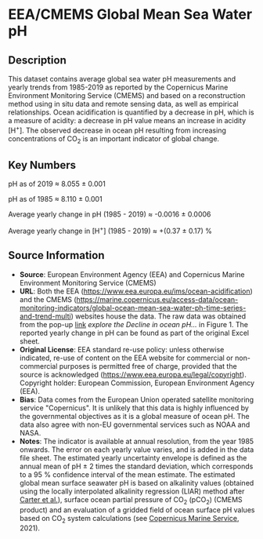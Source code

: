 
# EEA/CMEMS Global Mean Sea Water pH

## Description 
This dataset contains average global sea water pH measurements and yearly trends from 1985-2019 as
reported by the Copernicus Marine Environment Monitoring Service (CMEMS) and based on a reconstruction method using in situ data and remote sensing data, as well as empirical relationships. Ocean acidification is quantified by a decrease in pH, which is a measure of acidity: a decrease in pH value means an increase in acidity [H<sup>+</sup>]. The observed decrease in ocean pH resulting from increasing concentrations of CO<sub>2</sub> is an important indicator of global change.

## Key Numbers
pH as of 2019 ≈ 8.055 ± 0.001

pH as of 1985 ≈ 8.110 ± 0.001

Average yearly change in pH (1985 - 2019) ≈ -0.0016 ± 0.0006
 
Average yearly change in [H<sup>+</sup>] (1985 - 2019) ≈ +(0.37 ± 0.17) %

## Source Information

* **Source**: European Environment Agency (EEA) and Copernicus Marine Environment Monitoring Service (CMEMS)
* **URL**: Both the EEA (https://www.eea.europa.eu/ims/ocean-acidification) and the CMEMS (https://marine.copernicus.eu/access-data/ocean-monitoring-indicators/global-ocean-mean-sea-water-ph-time-series-and-trend-multi) websites house the data. The raw data was obtained from the pop-up [link](https://www.eea.europa.eu/data-and-maps/figures/decline-in-ocean-ph-measured) *explore the Decline in ocean pH...* in Figure 1. The reported yearly change in pH can be found as part of the original Excel sheet.
* **Original License**: EEA standard re-use policy: unless otherwise indicated, re-use of content on the EEA website for commercial or non-commercial purposes is permitted free of charge, 
provided that the source is acknowledged (https://www.eea.europa.eu/legal/copyright). Copyright holder: European Commission, European Environment Agency (EEA). 
* **Bias**: Data comes from the European Union operated satellite monitoring service "Copernicus".
  It is unlikely that this data is highly influenced by the governmental objectives 
  as it is a global measure of ocean pH. The data also agree with non-EU governmental
  services such as NOAA and NASA.
* **Notes**: The indicator is available at annual resolution, from the year 1985 onwards. The error on each yearly value varies, and is added in the data file sheet. The estimated yearly uncertainty envelope is defined as the annual mean of pH ± 2 times the standard deviation, which corresponds to a 95 % confidence interval of the mean estimate. The estimated global mean surface seawater pH is based on alkalinity values (obtained using the locally interpolated alkalinity regression (LIAR) method after [Carter et al.](https://doi.org/10.1002/lom3.10087)), surface ocean partial pressure of CO<sub>2</sub> (pCO<sub>2</sub>) (CMEMS product) and an evaluation of a gridded field of ocean surface pH values based on CO<sub>2</sub> system calculations (see [Copernicus Marine Service](https://marine.copernicus.eu/access-data/ocean-monitoring-indicators/global-mean-sea-water-ph), 2021).
